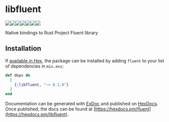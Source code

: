# libfluent
[![](https://img.shields.io/hexpm/dt/libfluent.svg?style=flat-square)](https://hex.pm/packages/libfluent)[![](https://img.shields.io/hexpm/v/libfluent.svg?style=flat-square)](https://hex.pm/packages/libfluent)[![](https://img.shields.io/hexpm/l/libfluent.svg?style=flat-square)](https://hex.pm/packages/libfluent)[![](https://img.shields.io/travis/com/virviil/libfluent.svg?style=flat-square)](https://travis-ci.com/virviil/libfluent)[![](https://img.shields.io/coveralls/github/virviil/libfluent.svg?style=flat-square)](https://coveralls.io/github/virviil/libfluent)[![](https://img.shields.io/github/last-commit/virviil/libfluent.svg?style=flat-square)](https://github.com/virviil/libfluent/commits)[![](https://img.shields.io/maintenance/yes/2019.svg?style=flat-square)](https://github.com/virviil/libfluent)

Native bindings to Rust Project Fluent library

## Installation

If [available in Hex](https://hex.pm/docs/publish), the package can be installed
by adding `fluent` to your list of dependencies in `mix.exs`:

```elixir
def deps do
  [
    {:libfluent, "~> 0.1.0"}
  ]
end
```

Documentation can be generated with [ExDoc](https://github.com/elixir-lang/ex_doc)
and published on [HexDocs](https://hexdocs.pm). Once published, the docs can
be found at [https://hexdocs.pm/fluent](https://hexdocs.pm/libfluent).

